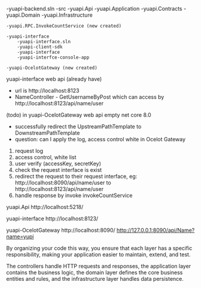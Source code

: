 -yuapi-backend.sln
	-src
		-yuapi.Api
		-yuapi.Application
		-yuapi.Contracts
		-yuapi.Domain
		-yuapi.Infrastructure

	-yuapi.RPC.InvokeCountService (new created)

	-yuapi-interface
		-yuapi-interface.sln
		-yuapi-client-sdk
		-yuapi-interface
		-yuapi-interfce-console-app

	-yuapi-OcelotGateway (new created)

yuapi-interface web api (already have)
- url is http://localhost:8123
- NameController - GetUsernameByPost which can access by http://localhost:8123/api/name/user

(todo)
in yuapi-OcelotGateway web api empty net core 8.0 
- successfully redirect the UpstreamPathTemplate to DownstreamPathTemplate
- question: can I apply the log, access control white in Ocelot Gateway

1. request log
2. access control, white list
3. user verify (accessKey, secretKey)
4. check the request interface is exist
5. redirect the request to their request interface, eg: http://localhost:8090/api/name/user to http://localhost:8123/api/name/user
6. handle response by invoke invokeCountService


yuapi.Api
http://localhost:5218/

yuapi-interface
http://localhost:8123/

yuapi-OcelotGateway 
http://localhost:8090/
http://127.0.0.1:8090/api/Name?name=yupi


By organizing your code this way, you ensure that each layer has a specific responsibility, making your application easier to maintain, extend, and test. 

The controllers handle HTTP requests and responses, the application layer contains the business logic, the domain layer defines the core business entities and rules, and the infrastructure layer handles data persistence.